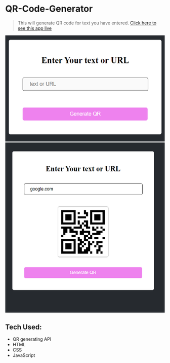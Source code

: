 # QR-Code-Generator
> This will generate QR code for text you have entered.
[Click here to see this app live](https://app.netlify.com/sites/qr-code-generator-by-dipesh/deploys)


![QR Code Generator](Screenshots\1.png)
![QR Code Generator](Screenshots\2.png)




## Tech Used:
* QR generating API
* HTML
* CSS
* JavaScript
